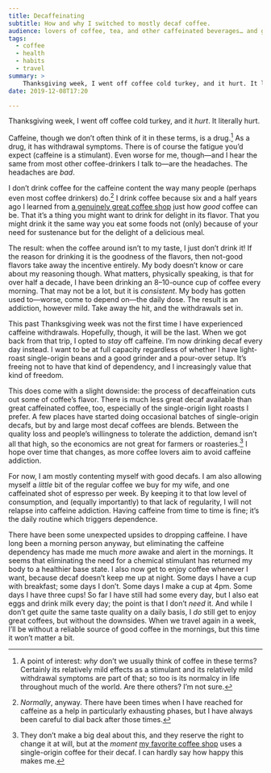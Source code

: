 ```yaml
---
title: Decaffeinating
subtitle: How and why I switched to mostly decaf coffee.
audience: lovers of coffee, tea, and other caffeinated beverages… and good health.
tags:
  - coffee
  - health
  - habits
  - travel
summary: >
    Thanksgiving week, I went off coffee cold turkey, and it hurt. It literally hurt. Caffeine is a drug, and it has withdrawal symptoms. So I cut it out entirely—but I’m still drinking coffee
date: 2019-12-08T17:20

---
```


Thanksgiving week, I went off coffee cold turkey, and it *hurt*. It literally hurt.

Caffeine, though we don’t often think of it in these terms, is a drug.[^why] As a drug, it has withdrawal symptoms. There is of course the fatigue you’d expect (caffeine is a stimulant). Even worse for me, though—and I hear the same from most other coffee-drinkers I talk to—are the headaches. The headaches are *bad*.

I don’t drink coffee for the caffeine content the way many people (perhaps even most coffee drinkers) do.[^normally] I drink coffee because six and a half years ago I learned from [a genuinely great coffee shop][jubala] just how *good* coffee can be. That it’s a thing you might want to drink for delight in its flavor. That you might drink it the same way you eat some foods not (only) because of your need for sustenance but for the delight of a delicious meal.

The result: when the coffee around isn’t to my taste, I just don’t drink it! If the reason for drinking it is the goodness of the flavors, then not-good flavors take away the incentive entirely. My body doesn’t know or care about my reasoning though. What matters, physically speaking, is that for over half a decade, I have been drinking an 8–10-ounce cup of coffee every morning. That may not be a lot, but it is *consistent*. My body has gotten used to—worse, come to depend on—the daily dose. The result is an addiction, however mild. Take away the hit, and the withdrawals set in.

This past Thanksgiving week was not the first time I have experienced caffeine withdrawals. Hopefully, though, it will be the last. When we got back from that trip, I opted to *stay* off caffeine. I’m now drinking decaf every day instead. I want to be at full capacity regardless of whether I have light-roast single-origin beans and a good grinder and a pour-over setup. It’s freeing not to have that kind of dependency, and I increasingly value that kind of freedom.

This does come with a slight downside: the process of decaffeination cuts out some of coffee’s flavor. There is much less great decaf available than great caffeinated coffee, too, especially of the single-origin light roasts I prefer. A few places have started doing occasional batches of single-origin decafs, but by and large most decaf coffees are blends. Between the quality loss and people’s willingness to tolerate the addiction, demand isn’t all that high, so the economics are not great for farmers or roasteries.[^shh] I hope over time that changes, as more coffee lovers aim to avoid caffeine addiction.

For now, I am mostly contenting myself with good decafs. I am also allowing myself a *little* bit of the regular coffee we buy for my wife, and one caffeinated shot of espresso per week. By keeping it to that low level of consumption, and (equally importantly) to that lack of regularity, I will not relapse into caffeine addiction. Having caffeine from time to time is fine; it’s the daily routine which triggers dependence.

There have been some unexpected upsides to dropping caffeine. I have long been a morning person anyway, but eliminating the caffeine dependency has made me much *more* awake and alert in the mornings. It seems that eliminating the need for a chemical stimulant has returned my body to a healthier base state. I also now get to enjoy coffee whenever I want, because decaf doesn’t keep me up at night. Some days I have a cup with breakfast; some days I don’t. Some days I make a cup at 4pm. Some days I have three cups! So far I have still had some every day, but I also eat eggs and drink milk every day; the point is that I don’t *need* it. And while I don’t get *quite* the same taste quality on a daily basis, I *do* still get to enjoy great coffees, but without the downsides. When we travel again in a week, I’ll be without a reliable source of good coffee in the mornings, but this time it won’t matter a bit.

[jubala]: http://www.jubalacoffee.com

[^why]: A point of interest: *why* don’t we usually think of coffee in these terms? Certainly its relatively mild effects as a stimulant and its relatively mild withdrawal symptoms are part of that; so too is its normalcy in life throughout much of the world. Are there others? I’m not sure.

[^normally]: *Normally*, anyway. There have been times when I have reached for caffeine as a help in particularly exhausting phases, but I have always been careful to dial back after those times.

[^shh]: They don’t make a big deal about this, and they reserve the right to change it at will, but at the *moment* [my favorite coffee shop][loyal] uses a single-origin coffee for their decaf. I can hardly say how happy this makes me.

[loyal]: https://loyalcoffee.co